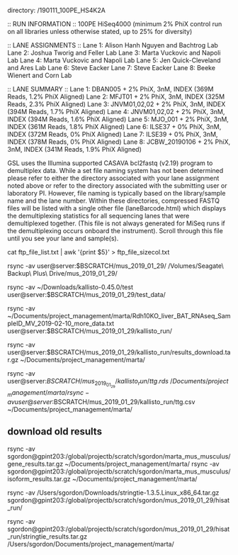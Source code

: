 directory: /190111_100PE_HS4K2A

:: RUN INFORMATION ::
100PE HiSeq4000 (minimum 2% PhiX control run on all libraries unless otherwise stated, up to 25% for diversity)

:: LANE ASSIGNMENTS ::
Lane 1: Alison Hanh Nguyen and Bachtrog Lab
Lane 2: Joshua Tworig and Feller Lab
Lane 3: Marta Vuckovic and Napoli Lab
Lane 4: Marta Vuckovic and Napoli Lab
Lane 5: Jen Quick-Cleveland and Ares Lab
Lane 6: Steve Eacker
Lane 7: Steve Eacker
Lane 8: Beeke Wienert and Corn Lab

:: LANE SUMMARY ::
Lane 1:  DBAN005 + 2% PhiX, 3nM, INDEX (369M Reads, 1.2% PhiX Aligned)
Lane 2:  MFJT01 + 2% PhiX, 3nM, INDEX (325M Reads, 2.3% PhiX Aligned)
Lane 3:  JNVM01,02,02 + 2% PhiX, 3nM, INDEX (394M Reads, 1.7% PhiX Aligned)
Lane 4:  JNVM01,02,02 + 2% PhiX, 3nM, INDEX (394M Reads, 1.6% PhiX Aligned)
Lane 5:  MJO_001 + 2% PhiX, 3nM, INDEX (361M Reads, 1.8% PhiX Aligned)
Lane 6:  ILSE37 + 0% PhiX, 3nM, INDEX (372M Reads, 0% PhiX Aligned)
Lane 7:  ILSE39 + 0% PhiX, 3nM, INDEX (378M Reads, 0% PhiX Aligned)
Lane 8:  JCBW_20190106 + 2% PhiX, 3nM, INDEX (341M Reads, 1.9% PhiX Aligned)

GSL uses the Illumina supported CASAVA bcl2fastq (v2.19) program to demultiplex data. While a set file naming system has not been determined please refer to either the directory associated with your lane assignment noted above or refer to the directory associated with the submitting user or laboratory PI. However, file naming is typically based on the library/sample name and the lane number. Within these directories, compressed FASTQ files will be listed with a single other file (laneBarcode.html) which displays the demultiplexing statistics for all sequencing lanes that were demultiplexed together. (This file is not always generated for MiSeq runs if the demultiplexing occurs onboard the instrument). Scroll through this file until you see your lane and sample(s).


cat ftp_file_list.txt | awk '{print $5}' > ftp_file_sizecol.txt


rsync -av user@server:$BSCRATCH/mus_2019_01_29/ /Volumes/Seagate\ Backup\ Plus\ Drive/mus_2019_01_29/

rsync -av ~/Downloads/kallisto-0.45.0/test user@server:$BSCRATCH/mus_2019_01_29/test_data/

rsync -av ~/Documents/project_management/marta/Rdh10KO_liver_BAT_RNAseq_SampleID_MV_2019-02-10_more_data.txt user@server:$BSCRATCH/mus_2019_01_29/kallisto_run/

rsync -av user@server:$BSCRATCH/mus_2019_01_29/kallisto_run/results_download.tar.gz ~/Documents/project_management/marta/

rsync -av user@server:$BSCRATCH/mus_2019_01_29/kallisto_run/ttg.rds ~/Documents/project_management/marta/
rsync -av user@server:$BSCRATCH/mus_2019_01_29/kallisto_run/ttg.csv ~/Documents/project_management/marta/


## download old results
rsync -av sgordon@gpint203:/global/projectb/scratch/sgordon/marta_mus_musculus/gene_results.tar.gz ~/Documents/project_management/marta/
rsync -av sgordon@gpint203:/global/projectb/scratch/sgordon/marta_mus_musculus/isoform_results.tar.gz ~/Documents/project_management/marta/

rsync -av /Users/sgordon/Downloads/stringtie-1.3.5.Linux_x86_64.tar.gz sgordon@gpint203:/global/projectb/scratch/sgordon/mus_2019_01_29/hisat_run/

rsync -av sgordon@gpint203:/global/projectb/scratch/sgordon/mus_2019_01_29/hisat_run/stringtie_results.tar.gz /Users/sgordon/Documents/project_management/marta/



